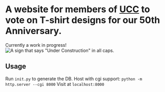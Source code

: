 # A website for members of [UCC](https://www.ucc.asn.au) to vote on T-shirt designs for our 50th Anniversary.

Currently a work in progress!
![A sign that says "Under Construction" in all caps.](https://bird.ucc.asn.au/under_construction.gif)


## Usage
Run `init.py` to generate the DB.
Host with cgi support: `python -m http.server --cgi 8000`
Visit at `localhost:8000`